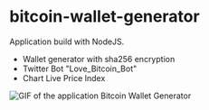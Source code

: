 # bitcoin-wallet-generator

Application build with NodeJS.
- Wallet generator with sha256 encryption
- Twitter Bot "Love_Bitcoin_Bot"
- Chart Live Price Index


![GIF of the application Bitcoin Wallet Generator](https://vianneyguesdon.github.io/GIF/btc-dashboard.gif)
